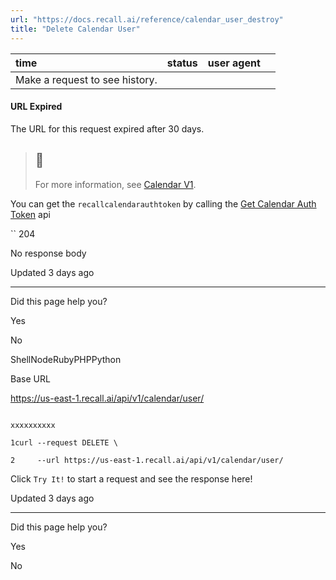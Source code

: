 ```yaml
---
url: "https://docs.recall.ai/reference/calendar_user_destroy"
title: "Delete Calendar User"
---
```


| time | status | user agent |  |
| :-- | :-- | :-- | :-- |
| Make a request to see history. |

#### URL Expired

The URL for this request expired after 30 days.

> ## 📘
>
> For more information, see [Calendar V1](https://docs.recall.ai/docs/calendar-v1-1).

You can get the `recallcalendarauthtoken` by calling the [Get Calendar Auth Token](https://docs.recall.ai/reference/calendar_authenticate_create) api

`` 204

No response body

Updated 3 days ago

* * *

Did this page help you?

Yes

No

ShellNodeRubyPHPPython

Base URL

https://us-east-1.recall.ai/api/v1/calendar/user/

```

xxxxxxxxxx

1curl --request DELETE \

2     --url https://us-east-1.recall.ai/api/v1/calendar/user/

```

Click `Try It!` to start a request and see the response here!

Updated 3 days ago

* * *

Did this page help you?

Yes

No
